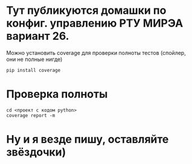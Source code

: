 # Тут публикуются домашки по конфиг. управлению РТУ МИРЭА вариант 26.
Можно установить coverage для проверки полноты тестов (спойлер, они не полные нигде)
```
pip install coverage
```
# Проверка полноты
```
cd <проект с кодом python>
coverage report -m
```

# Ну и я везде пишу, оставляйте звёздочки)
